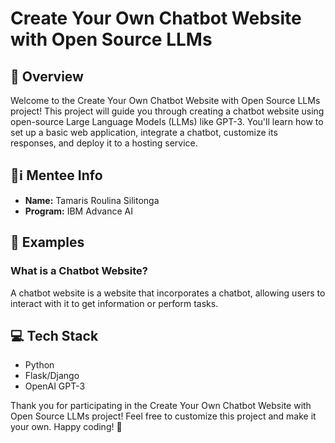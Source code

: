 # Create Your Own Chatbot Website with Open Source LLMs

## 🚀 Overview

Welcome to the Create Your Own Chatbot Website with Open Source LLMs project! This project will guide you through creating a chatbot website using open-source Large Language Models (LLMs) like GPT-3. You'll learn how to set up a basic web application, integrate a chatbot, customize its responses, and deploy it to a hosting service.

## 🌟ℹ️  Mentee Info

- **Name:** Tamaris Roulina Silitonga
- **Program:** IBM Advance AI

## 💬 Examples

### What is a Chatbot Website?

A chatbot website is a website that incorporates a chatbot, allowing users to interact with it to get information or perform tasks.

## 💻 Tech Stack

- Python
- Flask/Django
- OpenAI GPT-3

Thank you for participating in the Create Your Own Chatbot Website with Open Source LLMs project! Feel free to customize this project and make it your own. Happy coding! 🌟

